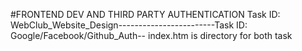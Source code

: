 #FRONTEND DEV AND THIRD PARTY AUTHENTICATION 
Task ID: WebClub_Website_Design------------------------Task ID: Google/Facebook/Github_Auth-- index.htm is directory  for both task
